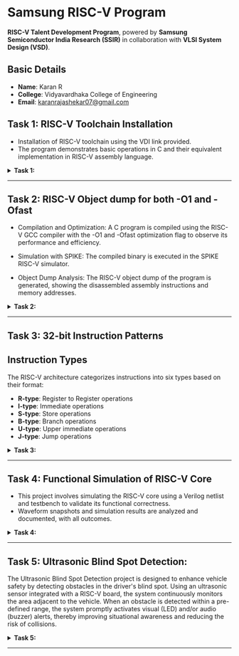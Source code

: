 # Samsung RISC-V Program  

**RISC-V Talent Development Program**, powered by **Samsung Semiconductor India Research (SSIR)** in collaboration with **VLSI System Design (VSD)**.  

## Basic Details  
- **Name**: Karan R  
- **College**: Vidyavardhaka College of Engineering  
- **Email**: karanrajashekar07@gmail.com  

## Task 1: RISC-V Toolchain Installation 
- Installation of RISC-V toolchain using the VDI link provided.
- The program demonstrates basic operations in C and their equivalent implementation in RISC-V assembly language.  
<details>
<summary> <b>Task 1:</b></summary>
<br>
1.Compilation and execution of a C program (sum1ton.c) that calculates the sum of numbers from 1 to 15.
  
![image](https://github.com/user-attachments/assets/92581395-3c0d-4253-84b3-d23bfcf6ffe5)
  
2.Leafpad editor displaying the source code of the sum1ton.c program, implementing the logic to calculate the sum of integers from 1 to 15.
![image](https://github.com/user-attachments/assets/71f9f5e8-56af-4034-b858-d67c87dab718)

3.Terminal window displaying disassembled output, including the assembly instructions of the compiled C program
![image](https://github.com/user-attachments/assets/0926616e-90bf-466b-8b4e-4a43febf0452)

4.RISC-V  -O1 and -Ofast

![image](https://github.com/user-attachments/assets/b8e75b6f-855f-4402-8d46-62c50067b565)

</details>

---------------------------------------------------------

## Task 2: RISC-V Object dump for both -O1 and -Ofast

- Compilation and Optimization: A C program is compiled using the RISC-V GCC compiler with the -O1 and -Ofast optimization flag to observe its performance and efficiency.

- Simulation with SPIKE: The compiled binary is executed in the SPIKE RISC-V simulator.

- Object Dump Analysis: The RISC-V object dump of the program is generated, showing the disassembled assembly instructions and memory addresses.

<details>
<summary> <b>Task 2:</b></summary>
<br>
1.simple c program of swap of numbers using RISC-V GCC

![C(swap_of_no )](https://github.com/user-attachments/assets/cce56ffb-6319-4548-aa8a-86171708f784)

2.object dump file for -O1 

![swap_O1_1](https://github.com/user-attachments/assets/32042ae2-75b9-4a09-8a0e-5617018200b4)
![swap_O1_2](https://github.com/user-attachments/assets/b4859cc3-a0c4-4e5f-b1b0-8e5413967272)

3.object dump file for -Ofast

![swap_Ofast_1](https://github.com/user-attachments/assets/a84db581-02bc-450d-9c7d-3333829915f6)
![swap_Ofast_2](https://github.com/user-attachments/assets/17cc8da5-ad19-4a42-b8df-5a53b0da8c04)

</details>

----------------------------------------------

## Task 3: 32-bit Instruction Patterns



## Instruction Types
The RISC-V architecture categorizes instructions into six types based on their format:
- **R-type**: Register to Register operations
- **I-type**: Immediate operations
- **S-type**: Store operations
- **B-type**: Branch operations
- **U-type**: Upper immediate operations
- **J-type**: Jump operations


<details>
<summary> <b>Task 3:</b></summary>
<br>
## Identified RISC-V Instructions
From the `riscv-objdump` output of the application code, the following 15 unique RISC-V instructions were identified along with their 32-bit formats:

| Instruction        | 32-bit Code         | Type  |
|--------------------|---------------------|-------|
| `add x3, x4, x5`  | `0000000 00101 00100 000 00011 0110011` | R-type |
| `sub x3, x4, x5`  | `0100000 00101 00100 000 00011 0110011` | R-type |
| `and x3, x4, x5`  | `0000000 00101 00100 111 00011 0110011` | R-type |
| `or x3, x4, x5`   | `0000000 00101 00100 110 00011 0110011` | R-type |
| `xor x3, x4, x5`  | `0000000 00101 00100 100 00011 0110011` | R-type |
| `sll x3, x4, x5`  | `0000000 00101 00100 001 00011 0110011` | R-type |
| `srl x3, x4, x5`  | `0000000 00101 00100 101 00011 0110011` | R-type |
| `addi x3, x4, 10` | `000000000010 00100 000 00011 0010011` | I-type |
| `andi x3, x4, 10` | `000000000010 00100 111 00011 0010011` | I-type |
| `ori x3, x4, 10`  | `000000000010 00100 110 00011 0010011` | I-type |
| `sb x3, 4(x5)`    | `0000000 00011 00101 000 00100 0100011` | S-type |
| `sh x3, 4(x5)`    | `0000000 00011 00101 001 00100 0100011` | S-type |
| `beq x3, x4, label` | `0000000 00011 00100 000 00001 1100011` | B-type |
| `lui x3, 0x2000`  | `00100000 00000 00000 101 00011 0110111` | U-type |
| `jal x3, label`   | `00000000 00000 00000 101 00011 1101111` | J-type |


</details>

-------------------------------------------------------

## Task 4: Functional Simulation of RISC-V Core 
- This project involves simulating the RISC-V core using a Verilog netlist and testbench to validate its functional correctness. 
- Waveform snapshots and simulation results are analyzed and documented, with all outcomes.


<details>
<summary> <b>Task 4:</b></summary>
<br>
Analysing the Output Waveform 

**```Instruction 1: ADD R6, R2, R1```**  
![ADD](https://github.com/user-attachments/assets/4e1a72ff-5bdb-4f80-93d5-8d331e26c6cb)

**```Instruction 2: SUB R7, R1, R2```**  
![SUB](https://github.com/user-attachments/assets/919071ea-fa28-46de-92c0-f7e68bef40e0)

**```Instruction 3: AND R8, R1, R3```**
![AND](https://github.com/user-attachments/assets/f9b9195b-99ef-4f78-a0d9-51058dd98feb)

**```Instruction 4: OR R9, R2, R5```**  
![OR](https://github.com/user-attachments/assets/5cd81d5f-5778-44c5-9a86-ed8c11003850)

**```Instruction 5: XOR R10, R1, R4```**  
![XOR](https://github.com/user-attachments/assets/d72dcf44-ea01-4e90-9eb0-575f32a445da)

**```Instruction 6: SLT R1, R2, R4```** 
![SLT](https://github.com/user-attachments/assets/609ec06e-4481-4673-855c-2ac0b362a0c1)

**```Instruction 7: ADDI R12, R4, 5```**  
![ADDI](https://github.com/user-attachments/assets/ea0aa791-26f6-495a-8085-08b6a2fd2577)

**```Instruction 8: BEQ R0, R0, 15```**  
  ![BEQ](https://github.com/user-attachments/assets/10cd28dc-be9c-457d-b615-6c085765fc65)
 
**```Instruction 9: BNE R0, R1, 20```**
![BNE](https://github.com/user-attachments/assets/0eab30b1-fc2a-46ad-8192-e2b3cb91553b)
 
**```Instruction 10: SLL R15, R1, R2```**  
![SLL](https://github.com/user-attachments/assets/5de75b7e-60f4-4d60-83a1-86e86c46a3a3)

</details>

------------------------------------------
## Task 5: Ultrasonic Blind Spot Detection:
The Ultrasonic Blind Spot Detection project is designed to enhance vehicle safety by detecting obstacles in the driver's blind spot. Using an ultrasonic sensor integrated with a RISC-V board, the system continuously monitors the area adjacent to the vehicle. When an obstacle is detected within a pre-defined range, the system promptly activates visual (LED) and/or audio (buzzer) alerts, thereby improving situational awareness and reducing the risk of collisions.

<details>
<summary> <b>Task 5:</b></summary>
<br>
 Ultrasonic Blind Spot Detection

## Overview
The Ultrasonic Blind Spot Detection project leverages ultrasonic sensor technology integrated with a RISC-V board to detect obstacles in a vehicle’s blind spot. By continuously monitoring the area with ultrasonic waves, the system alerts the driver through visual (LED) or audio (buzzer) signals when an obstacle is detected, thereby enhancing driving safety and reducing the risk of collisions.

## Components Required
- **RISC-V Board:** Acts as the central processing unit for sensor data and alert control.
- **Ultrasonic Sensor:** (e.g., HC-SR04) for measuring distance.
- **Buzzer/LED:** Provides audio or visual alerts upon obstacle detection.
- **Power Supply:** Suitable voltage supply for the RISC-V board and peripherals.
- **Breadboard:** For assembling the circuit.
- **Jumper Wires:** For making the necessary connections.

## Circuit Connection for Ultrasonic Blind Spot Detection
Below is a table outlining the wiring connections between the RISC-V board and the components used in this project:

| Component                 | RISC-V Board Pin | Description                                   |
|---------------------------|------------------|-----------------------------------------------|
| **Ultrasonic Sensor VCC** | VIN              | Connects to the power supply (e.g., 5V)       |
| **Ultrasonic Sensor Trigger** | PD3          | Digital output pin to send the trigger signal |
| **Ultrasonic Sensor Echo**    | PD2          | Digital input pin to receive the echo signal  |
| **Buzzer/LED VCC**        | VIN              | Connects to the power supply (e.g., 5V)       |
| **Buzzer/LED Control**    | PC7             | Digital output pin to activate the buzzer/LED |
| **GND (All Components)**  | GND              | Common ground for all components              |

How It Works
1. **Ultrasonic Sensing:**  
   The ultrasonic sensor emits high-frequency sound waves that reflect off objects. By measuring the time taken for the echo to return, the sensor calculates the distance to an obstacle.

2. **Detection and Alert:**  
   The RISC-V board continuously processes the distance measurements. When an object is detected within a predefined threshold in the blind spot, it activates the buzzer or LED to alert the driver.

3. **Enhanced Safety:**  
   This system provides drivers with immediate feedback about obstacles in their blind spot, thereby improving overall vehicle safety and reducing potential collision risks.
   

**```Pinout Diagram :```**  
![image](https://github.com/user-attachments/assets/3a0c62a1-d77a-448e-981d-d8fca11d7ea0)


</details>

------------------------------------------






